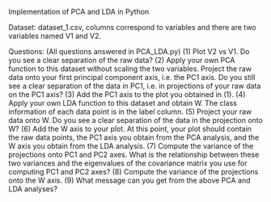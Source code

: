 Implementation of PCA and LDA in Python

Dataset: dataset_1.csv, columns correspond to variables and there are two variables named V1 and V2.

Questions: (All questions answered in PCA_LDA.py)
(1) Plot V2 vs V1. Do you see a clear separation of the raw data?
(2) Apply your own PCA function to this dataset without scaling the two variables. 
Project the raw data onto your first principal component axis, i.e. the
PC1 axis. Do you still see a clear separation of the data in PC1, i.e. in
projections of your raw data on the PC1 axis?
(3) Add the PC1 axis to the plot you obtained in (1).
(4) Apply your own LDA function to this dataset and obtain W. The class
information of each data point is in the label column.
(5) Project your raw data onto W. Do you see a clear separation of the data in
the projection onto W?
(6) Add the W axis to your plot. At this point, your plot should contain the raw
data points, the PC1 axis you obtain from the PCA analysis, and the W axis
you obtain from the LDA analysis.
(7) Compute the variance of the projections onto PC1 and PC2 axes. What
is the relationship between these two variances and the eigenvalues of the
covariance matrix you use for computing PC1 and PC2 axes?
(8) Compute the variance of the projections onto the W axis.
(9) What message can you get from the above PCA and LDA analyses?
